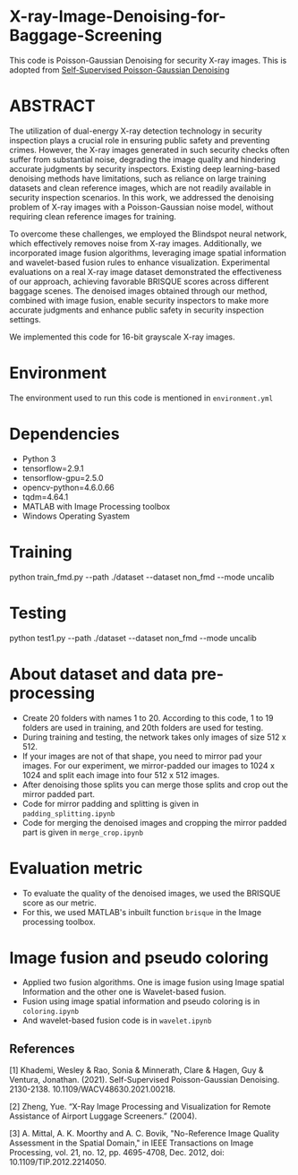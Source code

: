 # X-ray-Image-Denoising-for-Baggage-Screening
This code is Poisson-Gaussian Denoising for security X-ray images. This is adopted from [Self-Supervised Poisson-Gaussian Denoising](https://arxiv.org/abs/2002.09558#:~:text=Self%2Dsupervised%20models%20for%20denoising,such%20as%20low%2Dlight%20microscopy.) 

# ABSTRACT
The utilization of dual-energy X-ray detection technology in security inspection plays a crucial role in ensuring public safety and preventing crimes. However, the X-ray images generated in such security checks often suffer from substantial noise, degrading the image quality and hindering accurate judgments by security inspectors. Existing deep learning-based denoising methods have limitations, such as reliance on large training datasets and clean reference images, which are not readily available in security inspection scenarios. In this work, we addressed the denoising problem of X-ray images with a Poisson-Gaussian noise model, without requiring clean reference images for training.

To overcome these challenges, we employed the Blindspot neural network, which effectively removes noise from X-ray images. Additionally, we incorporated image fusion algorithms, leveraging image spatial information and wavelet-based fusion rules to enhance visualization. Experimental evaluations on a real X-ray image dataset demonstrated the effectiveness of our approach, achieving favorable BRISQUE scores across different baggage scenes. The denoised images obtained through our method, combined with image fusion, enable security inspectors to make more accurate judgments and enhance public safety in security inspection settings.

We implemented this code for 16-bit grayscale X-ray images.

# Environment
The environment used to run this code is mentioned in ```environment.yml```

# Dependencies
- Python 3   
- tensorflow=2.9.1  
- tensorflow-gpu=2.5.0   
- opencv-python=4.6.0.66   
- tqdm=4.64.1
- MATLAB with Image Processing toolbox
- Windows Operating Syastem

# Training 
python train_fmd.py --path ./dataset --dataset non_fmd --mode uncalib
# Testing
python test1.py --path ./dataset --dataset non_fmd --mode uncalib

# About dataset and data pre-processing
- Create 20 folders with names 1 to 20. According to this code, 1 to 19 folders are used in training, and 20th folders are used for testing.
- During training and testing, the network takes only images of size 512 x 512.
- If your images are not of that shape, you need to mirror pad your images. For our experiment, we mirror-padded our images to 1024 x 1024 and split each image into four 512 x 512 images.
- After denoising those splits you can merge those splits and crop out the mirror padded part.
- Code for mirror padding and splitting is given in ```padding_splitting.ipynb```
- Code for merging the denoised images and cropping the mirror padded part is given in ```merge_crop.ipynb```

# Evaluation metric
- To evaluate the quality of the denoised images, we used the BRISQUE score as our metric.
- For this, we used MATLAB's inbuilt function ```brisque``` in the Image processing toolbox.

# Image fusion and pseudo coloring
- Applied two fusion algorithms. One is image fusion using Image spatial Information and the other one is Wavelet-based fusion.
- Fusion using image spatial information and pseudo coloring is in ```coloring.ipynb```
- And wavelet-based fusion code is in ```wavelet.ipynb```

## References
<a id="1">[1]</a> 
Khademi, Wesley & Rao, Sonia & Minnerath, Clare & Hagen, Guy & Ventura, Jonathan. (2021). Self-Supervised Poisson-Gaussian Denoising. 2130-2138. 10.1109/WACV48630.2021.00218. 

<a id="1">[2]</a> 
Zheng, Yue. “X-Ray Image Processing and Visualization for Remote Assistance of Airport Luggage Screeners.” (2004).

<a id="1">[3]</a> 
A. Mittal, A. K. Moorthy and A. C. Bovik, "No-Reference Image Quality Assessment in the Spatial Domain," in IEEE Transactions on Image Processing, vol. 21, no. 12, pp. 4695-4708, Dec. 2012, doi: 10.1109/TIP.2012.2214050.
